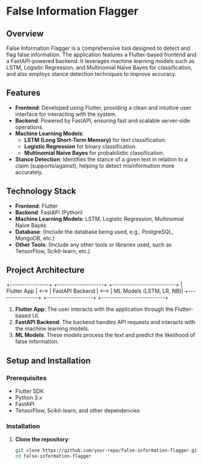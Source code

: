 # False Information Flagger

## Overview
False Information Flagger is a comprehensive tool designed to detect and flag false information. The application features a Flutter-based frontend and a FastAPI-powered backend. It leverages machine learning models such as LSTM, Logistic Regression, and Multinomial Naive Bayes for classification, and also employs stance detection techniques to improve accuracy.

## Features
- **Frontend**: Developed using Flutter, providing a clean and intuitive user interface for interacting with the system.
- **Backend**: Powered by FastAPI, ensuring fast and scalable server-side operations.
- **Machine Learning Models**: 
  - **LSTM (Long Short-Term Memory)** for text classification.
  - **Logistic Regression** for binary classification.
  - **Multinomial Naive Bayes** for probabilistic classification.
- **Stance Detection**: Identifies the stance of a given text in relation to a claim (supports/against), helping to detect misinformation more accurately.

## Technology Stack
- **Frontend**: Flutter
- **Backend**: FastAPI (Python)
- **Machine Learning Models**: LSTM, Logistic Regression, Multinomial Naive Bayes
- **Database**: (Include the database being used, e.g., PostgreSQL, MongoDB, etc.)
- **Other Tools**: (Include any other tools or libraries used, such as TensorFlow, Scikit-learn, etc.)

## Project Architecture

+----------------+ +-------------------+ +--------------------------+ | Flutter App | <--> | FastAPI Backend | <--> | ML Models (LSTM, LR, NB)| +----------------+ +-------------------+ +--------------------------+

1. **Flutter App**: The user interacts with the application through the Flutter-based UI.
2. **FastAPI Backend**: The backend handles API requests and interacts with the machine learning models.
3. **ML Models**: These models process the text and predict the likelihood of false information.

## Setup and Installation

### Prerequisites
- Flutter SDK
- Python 3.x
- FastAPI
- TensorFlow, Scikit-learn, and other dependencies

### Installation

1. **Clone the repository**:
   ```bash
   git clone https://github.com/your-repo/false-information-flagger.git
   cd false-information-flagger

